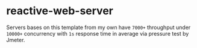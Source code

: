 # reactive-web-server

Servers bases on this template from my own have `7000+` throughput under `10000+` concurrency with `1s` response time in average via pressure test by Jmeter.
